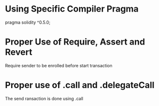 # Using Specific Compiler Pragma
pragma solidity ^0.5.0;

# Proper Use of Require, Assert and Revert
Require sender to be enrolled before start transaction

# Proper use of .call and .delegateCall
The send ransaction is done using .call